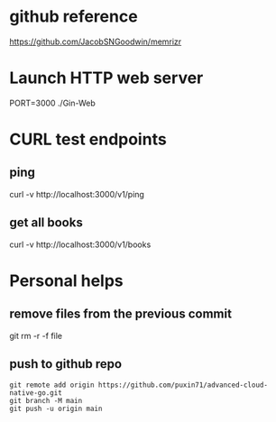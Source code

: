 # github reference
https://github.com/JacobSNGoodwin/memrizr

# Launch HTTP web server
PORT=3000 ./Gin-Web

# CURL test endpoints 
## ping
curl -v http://localhost:3000/v1/ping

## get all books
curl -v http://localhost:3000/v1/books

# Personal helps
## remove files from the previous commit
git rm -r -f file

## push to github repo
```
git remote add origin https://github.com/puxin71/advanced-cloud-native-go.git
git branch -M main
git push -u origin main
```